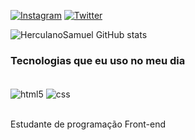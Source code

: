 
[![Instagram](https://img.shields.io/badge/Instagram-E4405F?style=for-the-badge&logo=instagram&logoColor=white)](https://https://www.instagram.com/eumuelsamuel)
[![Twitter](https://img.shields.io/badge/Twitter-1DA1F2?style=for-the-badge&logo=twitter&logoColor=white)](https://https://twitter.com/eumuelsamuel)

![HerculanoSamuel GitHub stats](https://github-readme-stats.vercel.app/api?username=HerculanoSamuel&show_icons=true&theme=dark)

### Tecnologias que eu uso no meu dia

<div style="display: inline_block"><br/>
    <img align="center" alt="html5" src="https://img.shields.io/badge/HTML5-E34F26?style=for-the-badge&logo=html5&logoColor=white">
    <img align="center" alt="css" src="https://img.shields.io/badge/CSS3-1572B6?style=for-the-badge&logo=css3&logoColor=white">
</div><br>

Estudante de programação Front-end

